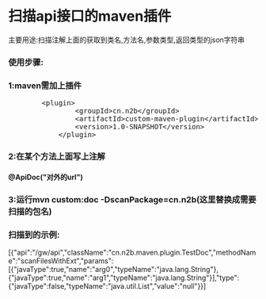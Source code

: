 # 扫描api接口的maven插件
主要用途:扫描注解上面的获取到类名,方法名,参数类型,返回类型的json字符串
### 使用步骤:
### 1:maven需加上插件
<pre>
        &lt;plugin&gt;
                &lt;groupId&gt;cn.n2b&lt;/groupId&gt;
                &lt;artifactId&gt;custom-maven-plugin&lt;/artifactId&gt;
                &lt;version&gt;1.0-SNAPSHOT&lt;/version&gt;
            &lt;/plugin&gt;
</pre>
### 2:在某个方法上面写上注解 
   #### @ApiDoc("对外的url")
### 3:运行mvn custom:doc -DscanPackage=cn.n2b(这里替换成需要扫描的包名)
### 扫描到的示例:
[{"api":"/gw/api","className":"cn.n2b.maven.plugin.TestDoc","methodName":"scanFilesWithExt","params":[{"javaType":true,"name":"arg0","typeName":"java.lang.String"},{"javaType":true,"name":"arg1","typeName":"java.lang.String"}],"type":{"javaType":false,"typeName":"java.util.List","value":"null"}}]